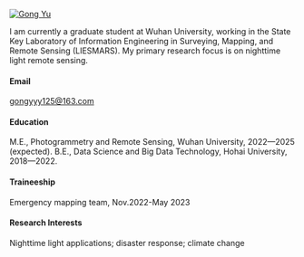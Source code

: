 

[![Gong Yu](https://img.shields.io/badge/senli1073-github-blue?logo=github)](https://github.com/ElianeEvans)

I am currently a graduate student at Wuhan University, working in the State Key Laboratory of Information Engineering in Surveying, Mapping, and Remote Sensing (LIESMARS). My primary research focus is on nighttime light remote sensing.

#### Email
gongyyy125@163.com

#### Education
M.E., Photogrammetry and Remote Sensing, Wuhan University, 2022—2025 (expected).
B.E., Data Science and Big Data Technology, Hohai University, 2018—2022.

#### Traineeship
Emergency mapping team, Nov.2022-May 2023

#### Research Interests
Nighttime light applications; disaster response; climate change

